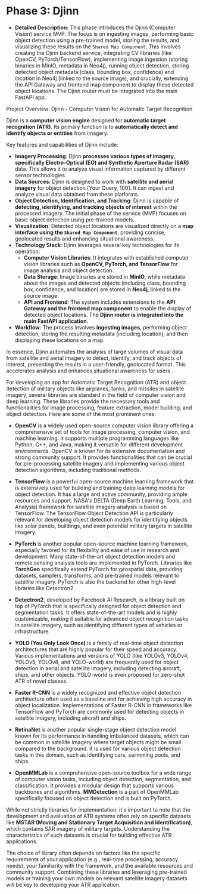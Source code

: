 # Phase 3: Djinn

*   **Detailed Description:** This phase introduces the Djinn (Computer Vision) service MVP. The focus is on ingesting images, performing basic object detection using a pre-trained model, storing the results, and visualizing these results on the `Shared Map Component`. This involves creating the Djinn backend service, integrating CV libraries (like OpenCV, PyTorch/TensorFlow), implementing image ingestion (storing binaries in MinIO, metadata in Neo4j), running object detection, storing detected object metadata (class, bounding box, confidence) and *location* in Neo4j (linked to the source image), and crucially, extending the API Gateway and frontend map component to display these detected object locations. The Djinn router must be integrated into the main FastAPI app.

Project Overview: Djinn - Computer Vision for Automatic Target Recognition

Djinn is a **computer vision engine** designed for **automatic target recognition (ATR)**. Its primary function is to **automatically detect and identify objects or entities** from imagery.

Key features and capabilities of Djinn include:

*   **Imagery Processing**: Djinn **processes various types of imagery, specifically Electro-Optical (EO) and Synthetic Aperture Radar (SAR)** data. This allows it to analyze visual information captured by different sensor technologies.
*   **Data Sources**: Djinn is designed to work with **satellite and aerial imagery** for object detection [Your Query, 100]. It can ingest and analyze visual data obtained from these platforms.
*   **Object Detection, Identification, and Tracking**: Djinn is capable of **detecting, identifying, and tracking objects of interest** within the processed imagery. The initial phase of the service (MVP) focuses on basic object detection using pre-trained models.
*   **Visualization**: Detected object locations are visualized directly on a **map interface using the `Shared Map Component`**, providing concise, geolocated results and enhancing situational awareness.
*   **Technology Stack**: Djinn leverages several key technologies for its operation:
    *   **Computer Vision Libraries**: It integrates with established computer vision libraries such as **OpenCV, PyTorch, and TensorFlow** for image analysis and object detection.
    *   **Data Storage**: Image binaries are stored in **MinIO**, while metadata about the images and detected objects (including class, bounding box, confidence, and location) are stored in **Neo4j**, linked to the source image.
    *   **API and Frontend**: The system includes extensions to the **API Gateway and the frontend map component** to enable the display of detected object locations. The **Djinn router is integrated into the main FastAPI application**.
*   **Workflow**: The process involves **ingesting images**, performing object detection, storing the resulting metadata (including location), and then displaying these locations on a map.

In essence, Djinn automates the analysis of large volumes of visual data from satellite and aerial imagery to detect, identify, and track objects of interest, presenting the results in a user-friendly, geolocated format. This accelerates analysis and enhances situational awareness for users.


For developing an app for Automatic Target Recognition (ATR) and object detection of military objects like airplanes, tanks, and missiles in satellite imagery, several libraries are standard in the field of computer vision and deep learning. These libraries provide the necessary tools and functionalities for image processing, feature extraction, model building, and object detection. Here are some of the most prominent ones:

*   **OpenCV** is a widely used open-source computer vision library offering a comprehensive set of tools for image processing, computer vision, and machine learning. It supports multiple programming languages like Python, C++, and Java, making it versatile for different development environments. OpenCV is known for its extensive documentation and strong community support. It provides functionalities that can be crucial for pre-processing satellite imagery and implementing various object detection algorithms, including traditional methods.

*   **TensorFlow** is a powerful open-source machine learning framework that is extensively used for building and training deep learning models for object detection. It has a large and active community, providing ample resources and support. NASA's DELTA (Deep Earth Learning, Tools, and Analysis) framework for satellite imagery analysis is based on TensorFlow. The TensorFlow Object Detection API is particularly relevant for developing object detection models for identifying objects like solar panels, buildings, and even potential military targets in satellite imagery.

*   **PyTorch** is another popular open-source machine learning framework, especially favored for its flexibility and ease of use in research and development. Many state-of-the-art object detection models and remote sensing analysis tools are implemented in PyTorch. Libraries like **TorchGeo** specifically extend PyTorch for geospatial data, providing datasets, samplers, transforms, and pre-trained models relevant to satellite imagery. PyTorch is also the backend for other high-level libraries like Detectron2.

*   **Detectron2**, developed by Facebook AI Research, is a library built on top of PyTorch that is specifically designed for object detection and segmentation tasks. It offers state-of-the-art models and is highly customizable, making it suitable for advanced object recognition tasks in satellite imagery, such as identifying different types of vehicles or infrastructure.

*   **YOLO (You Only Look Once)** is a family of real-time object detection architectures that are highly popular for their speed and accuracy. Various implementations and versions of YOLO (like YOLOv3, YOLOv4, YOLOv5, YOLOv8, and YOLO-world) are frequently used for object detection in aerial and satellite imagery, including detecting aircraft, ships, and other objects. YOLO-world is even proposed for zero-shot ATR of novel classes.

*   **Faster R-CNN** is a widely recognized and effective object detection architecture often used as a baseline and for achieving high accuracy in object localization. Implementations of Faster R-CNN in frameworks like TensorFlow and PyTorch are commonly used for detecting objects in satellite imagery, including aircraft and ships.

*   **RetinaNet** is another popular single-stage object detection model known for its performance in handling imbalanced datasets, which can be common in satellite imagery where target objects might be small compared to the background. It is used for various object detection tasks in this domain, such as identifying cars, swimming pools, and ships.

*   **OpenMMLab** is a comprehensive open-source toolbox for a wide range of computer vision tasks, including object detection, segmentation, and classification. It provides a modular design that supports various backbones and algorithms. **MMDetection** is a part of OpenMMLab specifically focused on object detection and is built on PyTorch.

While not strictly libraries for implementation, it's important to note that the development and evaluation of ATR systems often rely on specific datasets like **MSTAR (Moving and Stationary Target Acquisition and Identification)**, which contains SAR imagery of military targets. Understanding the characteristics of such datasets is crucial for building effective ATR applications.

The choice of library often depends on factors like the specific requirements of your application (e.g., real-time processing, accuracy needs), your familiarity with the framework, and the available resources and community support. Combining these libraries and leveraging pre-trained models or training your own models on relevant satellite imagery datasets will be key to developing your ATR application.